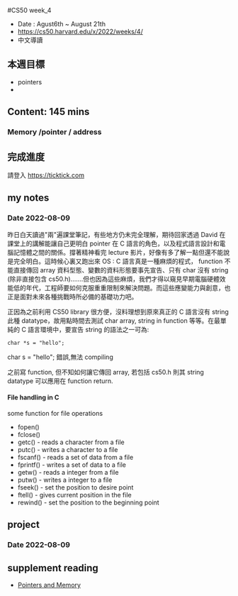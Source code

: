 #CS50 week_4
- Date : Agust6th ~ August 21th
- https://cs50.harvard.edu/x/2022/weeks/4/
- 中文導讀

## 本週目標
- pointers
- 

## Content:  145 mins
### Memory /pointer / address



## 完成進度
請登入 https://ticktick.com

## my notes
### Date 2022-08-09
昨日白天讀過"兩"遍課堂筆記，有些地方仍未完全理解，期待回家透過 David 在課堂上的講解能讓自己更明白 pointer 在 C 語言的角色，以及程式語言設計和電腦記憶體之間的關係。撐著精神看完 lecture 影片，好像有多了解一點但還不能說是完全明白。這時候心裏又跑出來 OS : C 語言真是一種麻煩的程式， function 不能直接傳回 array 資料型態、變數的資料形態要事先宣告、只有 char 沒有 string (除非直接包含 cs50.h).......但也因為這些麻煩，我們才得以窺見早期電腦硬體效能低的年代，工程師要如何克服重重限制來解決問題。而這些應變能力與創意，也正是面對未來各種挑戰時所必備的基礎功力吧。

正因為之前利用 CS50 library 很方便，沒料理想到原來真正的 C 語言沒有 string 此種 datatype，故用點時間去測試 char array, string in function 等等。在最單純的 C 語言環境中，要宣告 string 的語法之一可為:

```
char *s = "hello";
```
char s = "hello"; 錯誤,無法 compiling
 


之前寫 function, 但不知如何讓它傳回 array, 若包括 cs50.h 則其 string datatype 可以應用在 function return.

#### File handling in C
some function for file operations 
- fopen()
- fclose()
- getc() - reads a character from a file
- putc() - writes a character to a file
- fscanf() - reads a set of data from a file
- fprintf() - writes a set of data to a file
- getw() - reads a integer from a file
- putw() - writes a integer to a file
- fseek() - set the position to desire point
- ftell() - gives current position in the file
- rewind() - set the position to the beginning point


## project
### Date 2022-08-09



## supplement reading 

- [Pointers and Memory](http://cslibrary.stanford.edu/102/)


